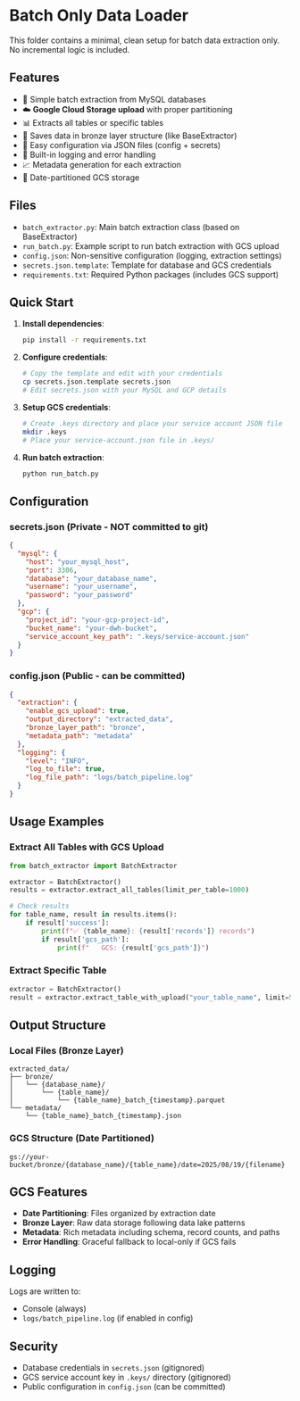 # Batch Only Data Loader

This folder contains a minimal, clean setup for batch data extraction only. No incremental logic is included.

## Features

- 🚀 Simple batch extraction from MySQL databases
- ☁️ **Google Cloud Storage upload** with proper partitioning
- 📊 Extracts all tables or specific tables
- 💾 Saves data in bronze layer structure (like BaseExtractor)
- 🔧 Easy configuration via JSON files (config + secrets)
- 📝 Built-in logging and error handling
- 📈 Metadata generation for each extraction
- 📅 Date-partitioned GCS storage

## Files

- `batch_extractor.py`: Main batch extraction class (based on BaseExtractor)
- `run_batch.py`: Example script to run batch extraction with GCS upload
- `config.json`: Non-sensitive configuration (logging, extraction settings)
- `secrets.json.template`: Template for database and GCS credentials
- `requirements.txt`: Required Python packages (includes GCS support)

## Quick Start

1. **Install dependencies**:
   ```bash
   pip install -r requirements.txt
   ```

2. **Configure credentials**:
   ```bash
   # Copy the template and edit with your credentials
   cp secrets.json.template secrets.json
   # Edit secrets.json with your MySQL and GCP details
   ```

3. **Setup GCS credentials**:
   ```bash
   # Create .keys directory and place your service account JSON file
   mkdir .keys
   # Place your service-account.json file in .keys/
   ```

4. **Run batch extraction**:
   ```bash
   python run_batch.py
   ```

## Configuration

### secrets.json (Private - NOT committed to git)
```json
{
  "mysql": {
    "host": "your_mysql_host",
    "port": 3306,
    "database": "your_database_name",
    "username": "your_username",
    "password": "your_password"
  },
  "gcp": {
    "project_id": "your-gcp-project-id",
    "bucket_name": "your-dwh-bucket",
    "service_account_key_path": ".keys/service-account.json"
  }
}
```

### config.json (Public - can be committed)
```json
{
  "extraction": {
    "enable_gcs_upload": true,
    "output_directory": "extracted_data",
    "bronze_layer_path": "bronze",
    "metadata_path": "metadata"
  },
  "logging": {
    "level": "INFO",
    "log_to_file": true,
    "log_file_path": "logs/batch_pipeline.log"
  }
}
```

## Usage Examples

### Extract All Tables with GCS Upload
```python
from batch_extractor import BatchExtractor

extractor = BatchExtractor()
results = extractor.extract_all_tables(limit_per_table=1000)

# Check results
for table_name, result in results.items():
    if result['success']:
        print(f"✅ {table_name}: {result['records']} records")
        if result['gcs_path']:
            print(f"   GCS: {result['gcs_path']}")
```

### Extract Specific Table
```python
extractor = BatchExtractor()
result = extractor.extract_table_with_upload("your_table_name", limit=5000)
```

## Output Structure

### Local Files (Bronze Layer)
```
extracted_data/
├── bronze/
│   └── {database_name}/
│       └── {table_name}/
│           └── {table_name}_batch_{timestamp}.parquet
└── metadata/
    └── {table_name}_batch_{timestamp}.json
```

### GCS Structure (Date Partitioned)
```
gs://your-bucket/bronze/{database_name}/{table_name}/date=2025/08/19/{filename}
```

## GCS Features

- **Date Partitioning**: Files organized by extraction date
- **Bronze Layer**: Raw data storage following data lake patterns  
- **Metadata**: Rich metadata including schema, record counts, and paths
- **Error Handling**: Graceful fallback to local-only if GCS fails

## Logging

Logs are written to:
- Console (always)
- `logs/batch_pipeline.log` (if enabled in config)

## Security

- Database credentials in `secrets.json` (gitignored)
- GCS service account key in `.keys/` directory (gitignored)
- Public configuration in `config.json` (can be committed)
